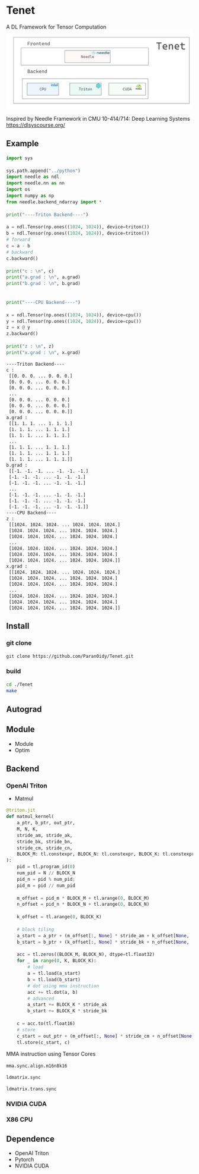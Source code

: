 # Tenet
A DL Framework for Tensor Computation
![Architechture](Architechture.png)

Inspired by Needle Framework in CMU 10-414/714: Deep Learning Systems
https://dlsyscourse.org/


## Example
```python
import sys

sys.path.append("../python")
import needle as ndl
import needle.nn as nn
import os
import numpy as np
from needle.backend_ndarray import *

print("----Triton Backend----")

a = ndl.Tensor(np.ones((1024, 1024)), device=triton())
b = ndl.Tensor(np.ones((1024, 1024)), device=triton())
# forward
c = a - b
# backward
c.backward()

print("c : \n", c)
print("a.grad : \n", a.grad)
print("b.grad : \n", b.grad)


print("----CPU Backend----")

x = ndl.Tensor(np.ones((1024, 1024)), device=cpu())
y = ndl.Tensor(np.ones((1024, 1024)), device=cpu())
z = x @ y
z.backward()

print("z : \n", z)
print("x.grad : \n", x.grad)

```


```
----Triton Backend----
c : 
 [[0. 0. 0. ... 0. 0. 0.]
 [0. 0. 0. ... 0. 0. 0.]
 [0. 0. 0. ... 0. 0. 0.]
 ...
 [0. 0. 0. ... 0. 0. 0.]
 [0. 0. 0. ... 0. 0. 0.]
 [0. 0. 0. ... 0. 0. 0.]]
a.grad : 
 [[1. 1. 1. ... 1. 1. 1.]
 [1. 1. 1. ... 1. 1. 1.]
 [1. 1. 1. ... 1. 1. 1.]
 ...
 [1. 1. 1. ... 1. 1. 1.]
 [1. 1. 1. ... 1. 1. 1.]
 [1. 1. 1. ... 1. 1. 1.]]
b.grad : 
 [[-1. -1. -1. ... -1. -1. -1.]
 [-1. -1. -1. ... -1. -1. -1.]
 [-1. -1. -1. ... -1. -1. -1.]
 ...
 [-1. -1. -1. ... -1. -1. -1.]
 [-1. -1. -1. ... -1. -1. -1.]
 [-1. -1. -1. ... -1. -1. -1.]]
----CPU Backend----
z : 
 [[1024. 1024. 1024. ... 1024. 1024. 1024.]
 [1024. 1024. 1024. ... 1024. 1024. 1024.]
 [1024. 1024. 1024. ... 1024. 1024. 1024.]
 ...
 [1024. 1024. 1024. ... 1024. 1024. 1024.]
 [1024. 1024. 1024. ... 1024. 1024. 1024.]
 [1024. 1024. 1024. ... 1024. 1024. 1024.]]
x.grad : 
 [[1024. 1024. 1024. ... 1024. 1024. 1024.]
 [1024. 1024. 1024. ... 1024. 1024. 1024.]
 [1024. 1024. 1024. ... 1024. 1024. 1024.]
 ...
 [1024. 1024. 1024. ... 1024. 1024. 1024.]
 [1024. 1024. 1024. ... 1024. 1024. 1024.]
 [1024. 1024. 1024. ... 1024. 1024. 1024.]]
 ```

## Install

### git clone
```bash
git clone https://github.com/Paran0idy/Tenet.git
```
### build
```bash
cd ./Tenet
make
```

## Autograd

## Module
+ Module
+ Optim

## Backend

### OpenAI Triton
+ Matmul

```python
@triton.jit
def matmul_kernel(
    a_ptr, b_ptr, out_ptr,
    M, N, K,
    stride_am, stride_ak,
    stride_bk, stride_bn,
    stride_cm, stride_cn,
    BLOCK_M: tl.constexpr, BLOCK_N: tl.constexpr, BLOCK_K: tl.constexpr,
):
    pid = tl.program_id(0)
    num_pid = N // BLOCK_N
    pid_n = pid % num_pid;
    pid_m = pid // num_pid
    
    m_offset = pid_m * BLOCK_M + tl.arange(0, BLOCK_M)
    n_offset = pid_n * BLOCK_N + tl.arange(0, BLOCK_N)
    
    k_offset = tl.arange(0, BLOCK_K)
    
    # block tiling
    a_start = a_ptr + (m_offset[:, None] * stride_am + k_offset[None, :] * stride_ak)
    b_start = b_ptr + (k_offset[:, None] * stride_bk + n_offset[None, :] * stride_bn)
    
    acc = tl.zeros((BLOCK_M, BLOCK_N), dtype=tl.float32)
    for _ in range(0, K, BLOCK_K):
        # load
        a = tl.load(a_start)
        b = tl.load(b_start)
        # dot using mma instruction
        acc += tl.dot(a, b)
        # advanced
        a_start += BLOCK_K * stride_ak
        b_start += BLOCK_K * stride_bk
    
    c = acc.to(tl.float16)
    # store
    c_start = out_ptr + (m_offset[:, None] * stride_cm + n_offset[None, :] * stride_cn)
    tl.store(c_start, c)
```

MMA instruction using Tensor Cores

`mma.sync.align.m16n8k16`

`ldmatrix.sync`

`ldmatrix.trans.sync`


### NVIDIA CUDA
### X86 CPU

## Dependence
+ OpenAI Triton
+ Pytorch
+ NVIDIA CUDA